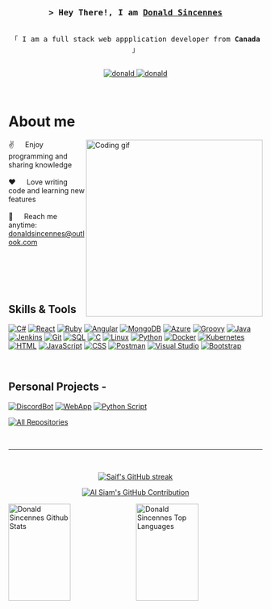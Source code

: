 <!-- Intro  -->
<h3 align="center">
        <samp>&gt; Hey There!, I am
                <b><a target="_blank" href="">Donald Sincennes</a></b>
        </samp>
</h3>


<p align="center"> 
  <samp>
    <br>
    「 I am a full stack web appplication developer from <b>Canada</b> 」
    <br>
    <br>
  </samp>
</p>

<p align="center">
 <a href="" target="blank">
  <img src="https://img.shields.io/badge/Website-DC143C?style=for-the-badge&logo=medium&logoColor=white" alt="donald" />
 </a>
 <a href="https://www.linkedin.com/in/donald-sincennes/" target="_blank">
  <img src="https://img.shields.io/badge/LinkedIn-0077B5?style=for-the-badge&logo=linkedin&logoColor=white" alt="donald"/>
 </a>
</p>
<br />

<!-- About Section -->
 # About me
 
<p>
 <img align="right" width="350" src="/assets/programmer.gif" alt="Coding gif" />
  
 ✌️ &emsp; Enjoy programming and sharing knowledge <br/><br/>
 ❤️ &emsp; Love writing code and learning new features<br/><br/>
 📧 &emsp; Reach me anytime: donaldsincennes@outlook.com<br/><br/>

</p>

<br/>
<br/>
<br/>

## Skills & Tools

[![C#](https://img.shields.io/badge/-C%23-blue)](https://docs.microsoft.com/en-us/dotnet/csharp/)
[![React](https://img.shields.io/badge/-React-blue)](https://reactjs.org/)
[![Ruby](https://img.shields.io/badge/-Ruby-red)](https://www.ruby-lang.org/)
[![Angular](https://img.shields.io/badge/-Angular-red)](https://angular.io/)
[![MongoDB](https://img.shields.io/badge/-MongoDB-green)](https://www.mongodb.com/)
[![Azure](https://img.shields.io/badge/-Azure-blue)](https://azure.microsoft.com/)
[![Groovy](https://img.shields.io/badge/-Groovy-purple)](https://groovy-lang.org/)
[![Java](https://img.shields.io/badge/-Java-orange)](https://www.java.com/)
[![Jenkins](https://img.shields.io/badge/-Jenkins-yellow)](https://www.jenkins.io/)
[![Git](https://img.shields.io/badge/-Git-black)](https://git-scm.com/)
[![SQL](https://img.shields.io/badge/-SQL-lightgrey)](https://www.w3schools.com/sql/)
[![C](https://img.shields.io/badge/-C-blue)](https://en.wikipedia.org/wiki/C_(programming_language))
[![Linux](https://img.shields.io/badge/-Linux-blue)](https://www.linux.org/)
[![Python](https://img.shields.io/badge/-Python-blue)](https://www.python.org/)
[![Docker](https://img.shields.io/badge/-Docker-blue)](https://www.docker.com/)
[![Kubernetes](https://img.shields.io/badge/-Kubernetes-blue)](https://kubernetes.io/)
[![HTML](https://img.shields.io/badge/-HTML-orange)](https://www.w3schools.com/html/)
[![JavaScript](https://img.shields.io/badge/-JavaScript-yellow)](https://developer.mozilla.org/en-US/docs/Web/JavaScript)
[![CSS](https://img.shields.io/badge/-CSS-blue)](https://www.w3schools.com/css/)
[![Postman](https://img.shields.io/badge/-Postman-orange)](https://www.postman.com/)
[![Visual Studio](https://img.shields.io/badge/-Visual%20Studio-blue)](https://visualstudio.microsoft.com/)
[![Bootstrap](https://img.shields.io/badge/-Bootstrap-blue)](https://getbootstrap.com/)



<br/>

## Personal Projects -
[![DiscordBot](https://github-readme-stats.vercel.app/api/pin/?username=dsincennes&repo=DiscBot&border_color=7F3FBF&bg_color=0D1117&title_color=C9D1D9&text_color=8B949E&icon_color=7F3FBF)](https://github.com/Dsincennes/DiscBot)
[![WebApp](https://github-readme-stats.vercel.app/api/pin/?username=dsincennes&repo=hideaway-leaderboard&border_color=7F3FBF&bg_color=0D1117&title_color=C9D1D9&text_color=8B949E&icon_color=7F3FBF)](https://github.com/Dsincennes/hideaway-leaderboard)
[![Python Script](https://github-readme-stats.vercel.app/api/pin/?username=dsincennes&repo=ChronoGolfBot&border_color=7F3FBF&bg_color=0D1117&title_color=C9D1D9&text_color=8B949E&icon_color=7F3FBF)](https://github.com/Dsincennes/ChronoGolfBot)

<p align="left">
  <a href="https://github.com/dsincennes?tab=repositories" target="_blank"><img alt="All Repositories" title="All Repositories" src="https://img.shields.io/badge/-All%20Repos-2962FF?style=for-the-badge&logo=koding&logoColor=white"/></a>
</p>

<br/>
<hr/>
<br/>

<p align="center">
  <a href="https://github.com/dsincennes">
    <img src="https://github-readme-streak-stats.herokuapp.com/?user=dsincennes&theme=radical&border=7F3FBF&background=0D1117" alt="Saif's GitHub streak"/>
  </a>
</p>

<p align="center">
  <a href="https://github.com/dsincennes">
    <img src="https://github-profile-summary-cards.vercel.app/api/cards/profile-details?username=dsincennes&theme=radical" alt="Al Siam's GitHub Contribution"/>
  </a>
</p>

<a> 
    <a href="https://github.com/dsincennes"><img alt="Donald Sincennes Github Stats" src="https://denvercoder1-github-readme-stats.vercel.app/api?username=dsincennes&show_icons=true&count_private=true&theme=react&border_color=7F3FBF&bg_color=0D1117&title_color=F85D7F&icon_color=F8D866" height="192px" width="49.5%"/></a>
  <a href="https://github.com/dsincennes"><img alt="Donald Sincennes Top Languages" src="https://denvercoder1-github-readme-stats.vercel.app/api/top-langs/?username=dsincennes&langs_count=8&layout=compact&theme=react&border_color=7F3FBF&bg_color=0D1117&title_color=F85D7F&icon_color=F8D866" height="192px" width="49.5%"/></a>
  <br/>
</a>

